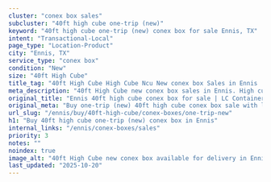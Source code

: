 ```yaml
---
cluster: "conex box sales"
subcluster: "40ft high cube one-trip (new)"
keyword: "40ft high cube one-trip (new) conex box for sale Ennis, TX"
intent: "Transactional-Local"
page_type: "Location-Product"
city: "Ennis, TX"
service_type: "conex box"
condition: "New"
size: "40ft High Cube"
title_tag: "40ft High Cube High Cube Ncu New conex box Sales in Ennis | LC Container"
meta_description: "40ft High Cube new conex box sales in Ennis. High cube containers with extra height. Fast delivery, competitive pricing. Serving conex boxes area. Quote ID: L51. Call (214) 524-4168 for your free quote today."
original_title: "Ennis 40ft high cube conex box for sale | LC Container"
original_meta: "Buy one-trip (new) 40ft high cube conex box sale with local delivery in Ennis, TX. LC Container — local Since 2003. Request a fast quote today."
url_slug: "/ennis/buy/40ft-high-cube/conex-boxes/one-trip-new"
h1: "Buy 40ft high cube one-trip (new) conex box in Ennis"
internal_links: "/ennis/conex-boxes/sales"
priority: 3
notes: ""
noindex: true
image_alt: "40ft High Cube new conex box available for delivery in Ennis"
last_updated: "2025-10-20"
---
```


<!-- TODO: Add unique city/inventory copy, images, and internal links here. -->
